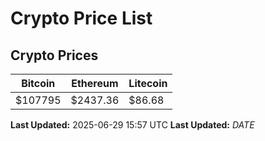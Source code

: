 # Crypto Price List

## Crypto Prices
| Bitcoin | Ethereum | Litecoin |
| ------- | -------- | -------- |
| $107795 | $2437.36 | $86.68 |
**Last Updated:** 2025-06-29 15:57 UTC
**Last Updated:** $DATE$
